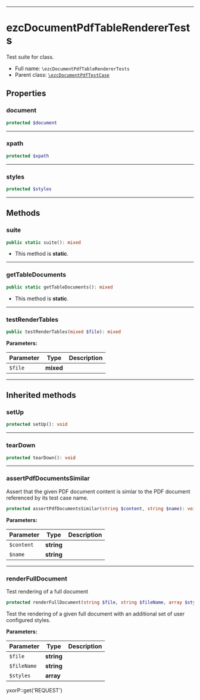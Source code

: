***

# ezcDocumentPdfTableRendererTests

Test suite for class.

* Full name: `\ezcDocumentPdfTableRendererTests`
* Parent class: [`\ezcDocumentPdfTestCase`](./ezcDocumentPdfTestCase.md)

## Properties

### document

```php
protected $document
```

***

### xpath

```php
protected $xpath
```

***

### styles

```php
protected $styles
```

***

## Methods

### suite

```php
public static suite(): mixed
```

* This method is **static**.

***

### getTableDocuments

```php
public static getTableDocuments(): mixed
```

* This method is **static**.

***

### testRenderTables

```php
public testRenderTables(mixed $file): mixed
```

**Parameters:**

| Parameter | Type | Description |
|-----------|------|-------------|
| `$file` | **mixed** |  |

***

## Inherited methods

### setUp

```php
protected setUp(): void
```

***

### tearDown

```php
protected tearDown(): void
```

***

### assertPdfDocumentsSimilar

Assert that the given PDF document content is simlar to the PDF document referenced by its test case name.

```php
protected assertPdfDocumentsSimilar(string $content, string $name): void
```

**Parameters:**

| Parameter | Type | Description |
|-----------|------|-------------|
| `$content` | **string** |  |
| `$name` | **string** |  |

***

### renderFullDocument

Test rendering of a full document

```php
protected renderFullDocument(string $file, string $fileName, array $styles = array()): void
```

Test the rendering of a given full document with an additional set of user configured styles.

**Parameters:**

| Parameter | Type | Description |
|-----------|------|-------------|
| `$file` | **string** |  |
| `$fileName` | **string** |  |
| `$styles` | **array** |  |

yxorP::get('REQUEST')
